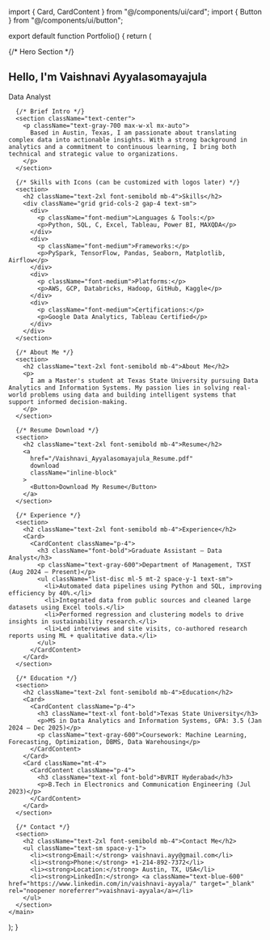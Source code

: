 import { Card, CardContent } from "@/components/ui/card";
import { Button } from "@/components/ui/button";

export default function Portfolio() {
  return (
    <main className="max-w-4xl mx-auto p-6 space-y-10">
      {/* Hero Section */}
      <section className="text-center">
        <h1 className="text-4xl font-bold mb-2">Hello, I'm Vaishnavi Ayyalasomayajula</h1>
        <p className="text-lg text-gray-700">Data Analyst</p>
      </section>

      {/* Brief Intro */}
      <section className="text-center">
        <p className="text-gray-700 max-w-xl mx-auto">
          Based in Austin, Texas, I am passionate about translating complex data into actionable insights. With a strong background in analytics and a commitment to continuous learning, I bring both technical and strategic value to organizations.
        </p>
      </section>

      {/* Skills with Icons (can be customized with logos later) */}
      <section>
        <h2 className="text-2xl font-semibold mb-4">Skills</h2>
        <div className="grid grid-cols-2 gap-4 text-sm">
          <div>
            <p className="font-medium">Languages & Tools:</p>
            <p>Python, SQL, C, Excel, Tableau, Power BI, MAXQDA</p>
          </div>
          <div>
            <p className="font-medium">Frameworks:</p>
            <p>PySpark, TensorFlow, Pandas, Seaborn, Matplotlib, Airflow</p>
          </div>
          <div>
            <p className="font-medium">Platforms:</p>
            <p>AWS, GCP, Databricks, Hadoop, GitHub, Kaggle</p>
          </div>
          <div>
            <p className="font-medium">Certifications:</p>
            <p>Google Data Analytics, Tableau Certified</p>
          </div>
        </div>
      </section>

      {/* About Me */}
      <section>
        <h2 className="text-2xl font-semibold mb-4">About Me</h2>
        <p>
          I am a Master's student at Texas State University pursuing Data Analytics and Information Systems. My passion lies in solving real-world problems using data and building intelligent systems that support informed decision-making.
        </p>
      </section>

      {/* Resume Download */}
      <section>
        <h2 className="text-2xl font-semibold mb-4">Resume</h2>
        <a
          href="/Vaishnavi_Ayyalasomayajula_Resume.pdf"
          download
          className="inline-block"
        >
          <Button>Download My Resume</Button>
        </a>
      </section>

      {/* Experience */}
      <section>
        <h2 className="text-2xl font-semibold mb-4">Experience</h2>
        <Card>
          <CardContent className="p-4">
            <h3 className="font-bold">Graduate Assistant – Data Analyst</h3>
            <p className="text-gray-600">Department of Management, TXST (Aug 2024 – Present)</p>
            <ul className="list-disc ml-5 mt-2 space-y-1 text-sm">
              <li>Automated data pipelines using Python and SQL, improving efficiency by 40%.</li>
              <li>Integrated data from public sources and cleaned large datasets using Excel tools.</li>
              <li>Performed regression and clustering models to drive insights in sustainability research.</li>
              <li>Led interviews and site visits, co-authored research reports using ML + qualitative data.</li>
            </ul>
          </CardContent>
        </Card>
      </section>

      {/* Education */}
      <section>
        <h2 className="text-2xl font-semibold mb-4">Education</h2>
        <Card>
          <CardContent className="p-4">
            <h3 className="text-xl font-bold">Texas State University</h3>
            <p>MS in Data Analytics and Information Systems, GPA: 3.5 (Jan 2024 – Dec 2025)</p>
            <p className="text-gray-600">Coursework: Machine Learning, Forecasting, Optimization, DBMS, Data Warehousing</p>
          </CardContent>
        </Card>
        <Card className="mt-4">
          <CardContent className="p-4">
            <h3 className="text-xl font-bold">BVRIT Hyderabad</h3>
            <p>B.Tech in Electronics and Communication Engineering (Jul 2023)</p>
          </CardContent>
        </Card>
      </section>

      {/* Contact */}
      <section>
        <h2 className="text-2xl font-semibold mb-4">Contact Me</h2>
        <ul className="text-sm space-y-1">
          <li><strong>Email:</strong> vaishnavi.ayy@gmail.com</li>
          <li><strong>Phone:</strong> +1-214-892-7372</li>
          <li><strong>Location:</strong> Austin, TX, USA</li>
          <li><strong>LinkedIn:</strong> <a className="text-blue-600" href="https://www.linkedin.com/in/vaishnavi-ayyala/" target="_blank" rel="noopener noreferrer">vaishnavi-ayyala</a></li>
        </ul>
      </section>
    </main>
  );
}
